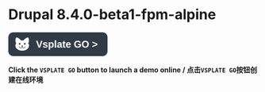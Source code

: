 # Drupal 8.4.0-beta1-fpm-alpine

<a href="https://www.vsplate.com/?docker-compose=https://github.com/vsplate/dcenvs/drupal/8.4.0-beta1-fpm-alpine"><img alt="VSPLATE GO" src="https://raw.githubusercontent.com/vsplate/images/master/vsgo_btn.png" width="200px"></a>

**Click the `VSPLATE GO` button to launch a demo online / 点击`VSPLATE GO`按钮创建在线环境**